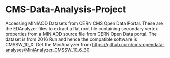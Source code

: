 # CMS-Data-Analysis-Project
Accessing MINIAOD Datasets from CERN CMS Open Data Portal.
These are the EDAnalyzer files to extract a flat root file containing secondary vertex properties from a MINIAOD source file from CERN Open Data portal. 
The dataset is from 2016 Run and hence the compatible software is CMSSW_10_X. 
Get the MiniAnalyzer from https://github.com/cms-opendata-analyses/MiniAnalyzer_CMSSW_10_6_30.
